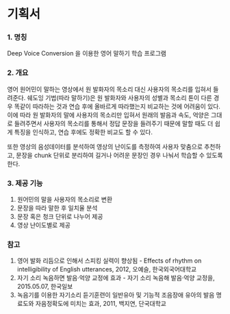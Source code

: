 # 기획서

### 1. 명칭

   Deep Voice Conversion 을 이용한 영어 말하기 학습 프로그램

### 2. 개요

   영어 원어민이 말하는 영상에서 원 발화자의 목소리 대신 사용자의 목소리를 입혀서 들려준다. 쉐도잉 기법(따라 말하기)은 원 발화자와 사용자의 성별과 목소리 톤이 다른 경우 똑같이 따라하는 것과 연습 후에 올바르게 따라했는지 비교하는 것에 어려움이 있다. 이에 따라 원 발화자의 말에 사용자의 목소리만 입혀서 원래의 발음과 속도, 억양은 그대로 들려주면서 사용자의 목소리를 통해서 정답 문장을 들려주기 때문에 말할 때도 더 쉽게 특징을 인식하고, 연습 후에도 정확한 비교도 할 수 있다.

   또한 영상의 음성데이터를 분석하여 영상의 난이도를 측정하여 사용자 맞춤으로 추천하고, 문장을 chunk 단위로 분리하여 길거나 어려운 문장인 경우 나눠서 학습할 수 있도록 한다. 

### 3. 제공 기능

1. 원어민의 말을 사용자의 목소리로 변환
2. 문장을 따라 말한 후 일치율 분석
3. 문장 혹은 청크 단위로 나누어 제공
4. 영상 난이도별로 제공

### 참고
1. 영어 발화 리듬으로 인해서 스피킹 실력이 향상됨 - Effects of rhythm on intelligibility of English utterances, 2012, 오예슬, 한국외국어대학교
2. 자기 소리 녹음하면 발음·억양 교정에 효과 - 자기 소리 녹음해 발음·억양 교정을, 2015.05.07, 한국일보
3. 녹음기를 이용한 자기소리 듣기훈련이 일반유아 및 기능적 조음장애 유아의 발음 명료도와 자음정확도에 미치는 효과, 2011, 백지연, 단국대학교
